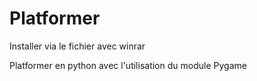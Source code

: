 # Platformer

Installer via le fichier avec winrar


Platformer en python avec l'utilisation du module Pygame
